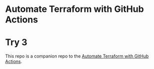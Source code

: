 # Automate Terraform with GitHub Actions
# Try 3

This repo is a companion repo to the [Automate Terraform with GitHub Actions](https://learn.hashicorp.com/tutorials/terraform/github-actions?in=terraform/automation).
